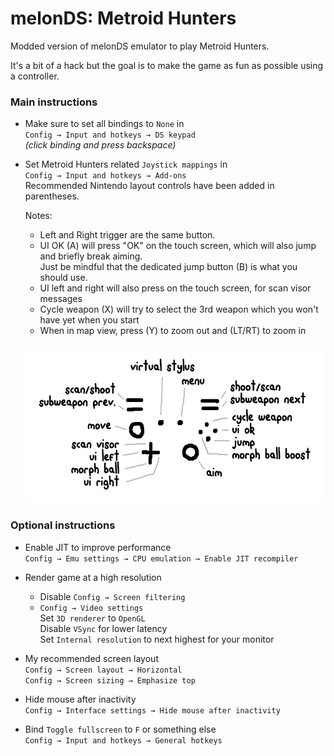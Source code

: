 # melonDS: Metroid Hunters

Modded version of melonDS emulator to play Metroid Hunters.

It's a bit of a hack but the goal is to make the game as fun as possible using a controller.

### Main instructions

-   Make sure to set all bindings to `None` in<br>
    `Config → Input and hotkeys → DS keypad`<br>
    _(click binding and press backspace)_

-   Set Metroid Hunters related `Joystick mappings` in<br>
    `Config → Input and hotkeys → Add-ons`<br>
    Recommended Nintendo layout controls have been added in parentheses.

    Notes:

    -   Left and Right trigger are the same button.
    -   UI OK (A) will press "OK" on the touch screen, which will also jump and briefly break aiming.<br>
        Just be mindful that the dedicated jump button (B) is what you should use.
    -   UI left and right will also press on the touch screen, for scan visor messages
    -   Cycle weapon (X) will try to select the 3rd weapon which you won't have yet when you start
    -   When in map view, press (Y) to zoom out and (LT/RT) to zoom in

    <br>
    <img src="./metroid/hunters%20controls.png" height="250"/>

### Optional instructions

-   Enable JIT to improve performance<br>
    `Config → Emu settings → CPU emulation → Enable JIT recompiler`

-   Render game at a high resolution<br>

    -   Disable `Config → Screen filtering`<br>
    -   `Config → Video settings`<br>
        Set `3D renderer` to `OpenGL`<br>
        Disable `VSync` for lower latency<br>
        Set `Internal resolution` to next highest for your monitor

-   My recommended screen layout<br>
    `Config → Screen layout → Horizontal`<br>
    `Config → Screen sizing → Emphasize top`<br>

-   Hide mouse after inactivity<br>
    `Config → Interface settings → Hide mouse after inactivity`

-   Bind `Toggle fullscreen` to `F` or something else<br>
    `Config → Input and hotkeys → General hotkeys`
